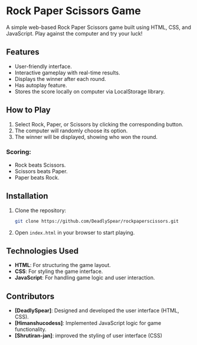 # Rock Paper Scissors Game

A simple web-based Rock Paper Scissors game built using HTML, CSS, and JavaScript. Play against the computer and try your luck!

## Features

- User-friendly interface.
- Interactive gameplay with real-time results.
- Displays the winner after each round.
- Has autoplay feature.
- Stores the score locally on computer via LocalStorage library.

## How to Play

1. Select Rock, Paper, or Scissors by clicking the corresponding button.
2. The computer will randomly choose its option.
3. The winner will be displayed, showing who won the round.

### Scoring:
- Rock beats Scissors.
- Scissors beats Paper.
- Paper beats Rock.

## Installation

1. Clone the repository:
    ```bash
    git clone https://github.com/DeadlySpear/rockpaperscissors.git
    ```
2. Open `index.html` in your browser to start playing.

## Technologies Used

- **HTML**: For structuring the game layout.
- **CSS**: For styling the game interface.
- **JavaScript**: For handling game logic and user interaction.

## Contributors

- **[DeadlySpear]**: Designed and developed the user interface (HTML, CSS).
- **[Himanshucodess]**: Implemented JavaScript logic for game functionality.
- **[Shrutiran-jan]**: improved the styling of user interface (CSS)
